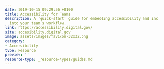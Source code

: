 ```yaml
---
date: 2019-10-15 09:29:56 +0100
title: Accessibility for Teams
description: A ‘quick-start’ guide for embedding accessibility and inclusive design practices
  into your team’s workflow.
link: https://accessibility.digital.gov/
site: accesibility.digital.gov
image: assets/images/favicon-32x32.png
category:
- Accessibility
type: Resource
preview: ''
resource-type: _resource-types/guides.md
---
```

